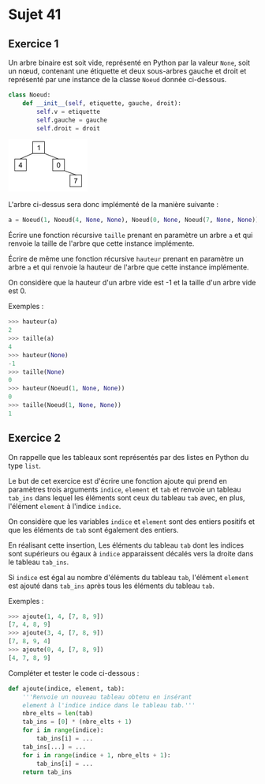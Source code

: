 # Sujet 41

## Exercice 1

Un arbre binaire est soit vide, représenté en Python par la valeur `None`, soit un nœud,
contenant une étiquette et deux sous-arbres gauche et droit et représenté par une instance
de la classe `Noeud` donnée ci-dessous.

```python
class Noeud:
    def __init__(self, etiquette, gauche, droit):
        self.v = etiquette
        self.gauche = gauche
        self.droit = droit
```

![image](images/image-12.png)

L'arbre ci-dessus sera donc implémenté de la manière suivante :

```python
a = Noeud(1, Noeud(4, None, None), Noeud(0, None, Noeud(7, None, None)))
```

Écrire une fonction récursive `taille` prenant en paramètre un arbre `a` et qui renvoie la
taille de l'arbre que cette instance implémente.

Écrire de même une fonction récursive `hauteur` prenant en paramètre un arbre `a` et qui
renvoie la hauteur de l'arbre que cette instance implémente.

On considère que la hauteur d'un arbre vide est -1 et la taille d'un arbre vide est 0.

Exemples :

```python
>>> hauteur(a)
2
>>> taille(a)
4
>>> hauteur(None)
-1
>>> taille(None)
0
>>> hauteur(Noeud(1, None, None))
0
>>> taille(Noeud(1, None, None))
1
```

## Exercice 2

On rappelle que les tableaux sont représentés par des listes en Python du type `list`.

Le but de cet exercice est d'écrire une fonction ajoute qui prend en paramètres trois
arguments `indice`, `element` et `tab` et renvoie un tableau `tab_ins` dans lequel les
éléments sont ceux du tableau `tab` avec, en plus, l'élément `element` à l'indice `indice`.

On considère que les variables `indice` et `element` sont des entiers positifs et que les
éléments de `tab` sont également des entiers.

En réalisant cette insertion, Les éléments du tableau `tab` dont les indices sont supérieurs
ou égaux à `indice` apparaissent décalés vers la droite dans le tableau `tab_ins`.

Si `indice` est égal au nombre d'éléments du tableau `tab`, l'élément `element` est ajouté
dans `tab_ins` après tous les éléments du tableau `tab`.

Exemples :

```python
>>> ajoute(1, 4, [7, 8, 9])
[7, 4, 8, 9]
>>> ajoute(3, 4, [7, 8, 9])
[7, 8, 9, 4]
>>> ajoute(0, 4, [7, 8, 9])
[4, 7, 8, 9]
```

Compléter et tester le code ci-dessous :

```python
def ajoute(indice, element, tab):
    '''Renvoie un nouveau tableau obtenu en insérant
    element à l'indice indice dans le tableau tab.'''
    nbre_elts = len(tab)
    tab_ins = [0] * (nbre_elts + 1)
    for i in range(indice):
        tab_ins[i] = ...
    tab_ins[...] = ...
    for i in range(indice + 1, nbre_elts + 1):
        tab_ins[i] = ...
    return tab_ins

```
